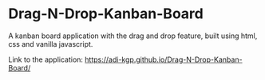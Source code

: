 # Drag-N-Drop-Kanban-Board

 A kanban board application with the drag and drop feature, built using html, css and vanilla javascript.

Link to the application: https://adi-kgp.github.io/Drag-N-Drop-Kanban-Board/
